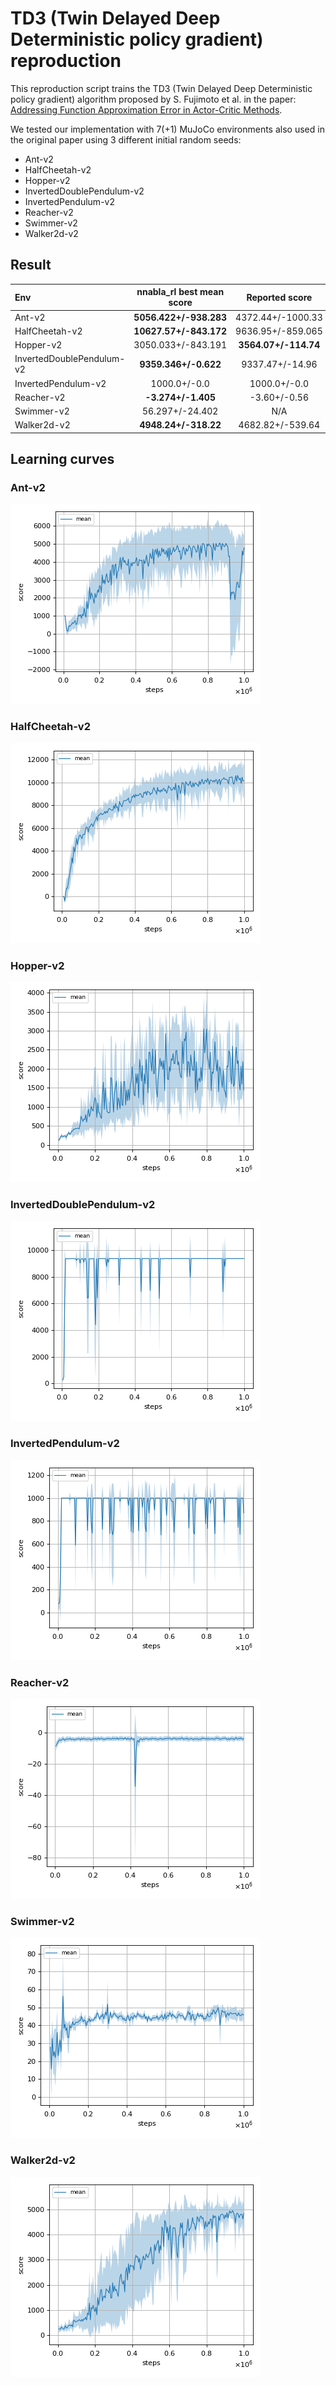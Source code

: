 # TD3 (Twin Delayed Deep Deterministic policy gradient) reproduction

This reproduction script trains the TD3 (Twin Delayed Deep Deterministic policy gradient) algorithm proposed by S. Fujimoto et al. in the paper: [Addressing Function Approximation Error in Actor-Critic Methods](https://arxiv.org/abs/1802.09477).

We tested our implementation with 7(+1) MuJoCo environments also used in the original paper using 3 different initial random seeds:

- Ant-v2
- HalfCheetah-v2
- Hopper-v2
- InvertedDoublePendulum-v2
- InvertedPendulum-v2
- Reacher-v2
- Swimmer-v2
- Walker2d-v2

## Result

|Env|nnabla_rl best mean score|Reported score|
|:---|:---:|:---:|
|Ant-v2|**5056.422+/-938.283**|4372.44+/-1000.33|
|HalfCheetah-v2|**10627.57+/-843.172**|9636.95+/-859.065|
|Hopper-v2|3050.033+/-843.191|**3564.07+/-114.74**|
|InvertedDoublePendulum-v2|**9359.346+/-0.622**|9337.47+/-14.96|
|InvertedPendulum-v2|1000.0+/-0.0|1000.0+/-0.0|
|Reacher-v2|**-3.274+/-1.405**|-3.60+/-0.56|
|Swimmer-v2|56.297+/-24.402|N/A|
|Walker2d-v2|**4948.24+/-318.22**|4682.82+/-539.64|

## Learning curves

### Ant-v2

![Ant-v2 Result](reproduction_results/Ant-v2_results/result.png)

### HalfCheetah-v2

![HalfCheetah-v2 Result](reproduction_results/HalfCheetah-v2_results/result.png)

### Hopper-v2

![Hopper-v2 Result](reproduction_results/Hopper-v2_results/result.png)

### InvertedDoublePendulum-v2

![InvertedDoublePendulum-v2 Result](reproduction_results/InvertedDoublePendulum-v2_results/result.png)

### InvertedPendulum-v2

![InvertedPendulum-v2 Result](reproduction_results/InvertedPendulum-v2_results/result.png)

### Reacher-v2

![Reacher-v2 Result](reproduction_results/Reacher-v2_results/result.png)

### Swimmer-v2

![Swimmer-v2 Result](reproduction_results/Swimmer-v2_results/result.png)

### Walker2d-v2

![Walker2d-v2 Result](reproduction_results/Walker2d-v2_results/result.png)
